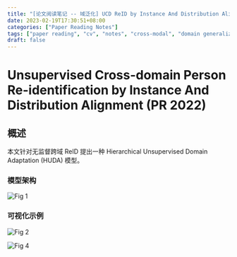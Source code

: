 ```yaml
---
title: "[论文阅读笔记 -- 域泛化] UCD ReID by Instance And Distribution Alignment (PR 2022)"
date: 2023-02-19T17:30:51+08:00
categories: ["Paper Reading Notes"]
tags: ["paper reading", "cv", "notes", "cross-modal", "domain generalization", "re-identification"]
draft: false
---
```


# Unsupervised Cross-domain Person Re-identification by Instance And Distribution Alignment (PR 2022)

## 概述

本文针对无监督跨域 ReID 提出一种 Hierarchical Unsupervised Domain Adaptation (HUDA) 模型。  

### 模型架构

![Fig 1](/images/2023/PRN344/1.png)

### 可视化示例

![Fig 2](/images/2023/PRN344/2.png)

![Fig 4](/images/2023/PRN344/4.png)
